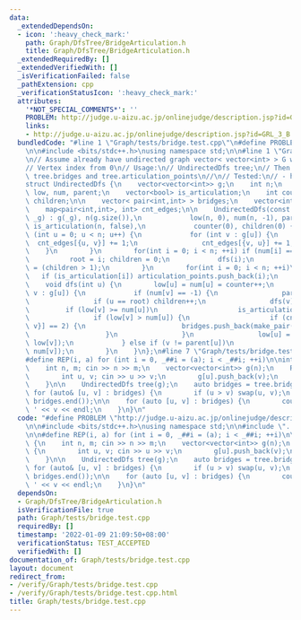 ```yaml
---
data:
  _extendedDependsOn:
  - icon: ':heavy_check_mark:'
    path: Graph/DfsTree/BridgeArticulation.h
    title: Graph/DfsTree/BridgeArticulation.h
  _extendedRequiredBy: []
  _extendedVerifiedWith: []
  _isVerificationFailed: false
  _pathExtension: cpp
  _verificationStatusIcon: ':heavy_check_mark:'
  attributes:
    '*NOT_SPECIAL_COMMENTS*': ''
    PROBLEM: http://judge.u-aizu.ac.jp/onlinejudge/description.jsp?id=GRL_3_B
    links:
    - http://judge.u-aizu.ac.jp/onlinejudge/description.jsp?id=GRL_3_B
  bundledCode: "#line 1 \"Graph/tests/bridge.test.cpp\"\n#define PROBLEM \"http://judge.u-aizu.ac.jp/onlinejudge/description.jsp?id=GRL_3_B\"\
    \n\n#include <bits/stdc++.h>\nusing namespace std;\n\n#line 1 \"Graph/DfsTree/BridgeArticulation.h\"\
    \n// Assume already have undirected graph vector< vector<int> > G with V vertices\n\
    // Vertex index from 0\n// Usage:\n// UndirectedDfs tree;\n// Then you can use\
    \ tree.bridges and tree.articulation_points\n//\n// Tested:\n// - https://judge.yosupo.jp/problem/two_edge_connected_components\n\
    struct UndirectedDfs {\n    vector<vector<int>> g;\n    int n;\n    vector<int>\
    \ low, num, parent;\n    vector<bool> is_articulation;\n    int counter, root,\
    \ children;\n\n    vector< pair<int,int> > bridges;\n    vector<int> articulation_points;\n\
    \    map<pair<int,int>, int> cnt_edges;\n\n    UndirectedDfs(const vector<vector<int>>&\
    \ _g) : g(_g), n(g.size()),\n            low(n, 0), num(n, -1), parent(n, 0),\
    \ is_articulation(n, false),\n            counter(0), children(0) {\n        for\
    \ (int u = 0; u < n; u++) {\n            for (int v : g[u]) {\n              \
    \  cnt_edges[{u, v}] += 1;\n                cnt_edges[{v, u}] += 1;\n        \
    \    }\n        }\n        for(int i = 0; i < n; ++i) if (num[i] == -1) {\n  \
    \          root = i; children = 0;\n            dfs(i);\n            is_articulation[root]\
    \ = (children > 1);\n        }\n        for(int i = 0; i < n; ++i)\n         \
    \   if (is_articulation[i]) articulation_points.push_back(i);\n    }\nprivate:\n\
    \    void dfs(int u) {\n        low[u] = num[u] = counter++;\n        for (int\
    \ v : g[u]) {\n            if (num[v] == -1) {\n                parent[v] = u;\n\
    \                if (u == root) children++;\n                dfs(v);\n       \
    \         if (low[v] >= num[u])\n                    is_articulation[u] = true;\n\
    \                if (low[v] > num[u]) {\n                    if (cnt_edges[{u,\
    \ v}] == 2) {\n                        bridges.push_back(make_pair(u, v));\n \
    \                   }\n                }\n                low[u] = min(low[u],\
    \ low[v]);\n            } else if (v != parent[u])\n                low[u] = min(low[u],\
    \ num[v]);\n        }\n    }\n};\n#line 7 \"Graph/tests/bridge.test.cpp\"\n\n\
    #define REP(i, a) for (int i = 0, _##i = (a); i < _##i; ++i)\n\nint main() {\n\
    \    int n, m; cin >> n >> m;\n    vector<vector<int>> g(n);\n    REP(i,m) {\n\
    \        int u, v; cin >> u >> v;\n        g[u].push_back(v);\n        g[v].push_back(u);\n\
    \    }\n\n    UndirectedDfs tree(g);\n    auto bridges = tree.bridges;\n\n   \
    \ for (auto& [u, v] : bridges) {\n        if (u > v) swap(u, v);\n    }\n    sort(bridges.begin(),\
    \ bridges.end());\n\n    for (auto [u, v] : bridges) {\n        cout << u << '\
    \ ' << v << endl;\n    }\n}\n"
  code: "#define PROBLEM \"http://judge.u-aizu.ac.jp/onlinejudge/description.jsp?id=GRL_3_B\"\
    \n\n#include <bits/stdc++.h>\nusing namespace std;\n\n#include \"../DfsTree/BridgeArticulation.h\"\
    \n\n#define REP(i, a) for (int i = 0, _##i = (a); i < _##i; ++i)\n\nint main()\
    \ {\n    int n, m; cin >> n >> m;\n    vector<vector<int>> g(n);\n    REP(i,m)\
    \ {\n        int u, v; cin >> u >> v;\n        g[u].push_back(v);\n        g[v].push_back(u);\n\
    \    }\n\n    UndirectedDfs tree(g);\n    auto bridges = tree.bridges;\n\n   \
    \ for (auto& [u, v] : bridges) {\n        if (u > v) swap(u, v);\n    }\n    sort(bridges.begin(),\
    \ bridges.end());\n\n    for (auto [u, v] : bridges) {\n        cout << u << '\
    \ ' << v << endl;\n    }\n}\n"
  dependsOn:
  - Graph/DfsTree/BridgeArticulation.h
  isVerificationFile: true
  path: Graph/tests/bridge.test.cpp
  requiredBy: []
  timestamp: '2022-01-09 21:09:50+08:00'
  verificationStatus: TEST_ACCEPTED
  verifiedWith: []
documentation_of: Graph/tests/bridge.test.cpp
layout: document
redirect_from:
- /verify/Graph/tests/bridge.test.cpp
- /verify/Graph/tests/bridge.test.cpp.html
title: Graph/tests/bridge.test.cpp
---
```

